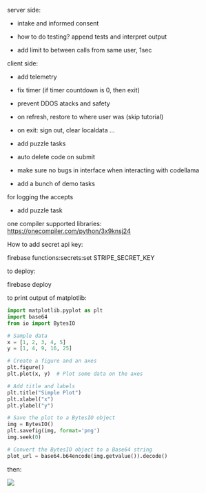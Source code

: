 server side:

- intake and informed consent

- how to do testing? append tests and interpret output

- add limit to between calls from same user, 1sec

client side:

- add telemetry

- fix timer (if timer countdown is 0, then exit)

- prevent DDOS atacks and safety

- on refresh, restore to where user was (skip tutorial)

- on exit: sign out, clear localdata ...

- add puzzle tasks

- auto delete code on submit

- make sure no bugs in interface when interacting with codellama

- add a bunch of demo tasks

for logging the accepts

- add puzzle task


one compiler supported libraries:
https://onecompiler.com/python/3x9knsj24


How to add secret api key:

firebase functions:secrets:set STRIPE_SECRET_KEY


to deploy:

firebase deploy



to print output of matplotlib:
```python
import matplotlib.pyplot as plt
import base64
from io import BytesIO

# Sample data
x = [1, 2, 3, 4, 5]
y = [1, 4, 9, 16, 25]

# Create a figure and an axes
plt.figure()
plt.plot(x, y)  # Plot some data on the axes

# Add title and labels
plt.title("Simple Plot")
plt.xlabel("x")
plt.ylabel("y")

# Save the plot to a BytesIO object
img = BytesIO()
plt.savefig(img, format='png')
img.seek(0)

# Convert the BytesIO object to a Base64 string
plot_url = base64.b64encode(img.getvalue()).decode()
```
then:

<img src="data:image/png;base64,{{plot_url}}" />
